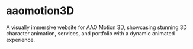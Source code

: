 # aaomotion3D
A visually immersive website for AAO Motion 3D, showcasing stunning 3D character animation, services, and portfolio with a dynamic animated experience.
